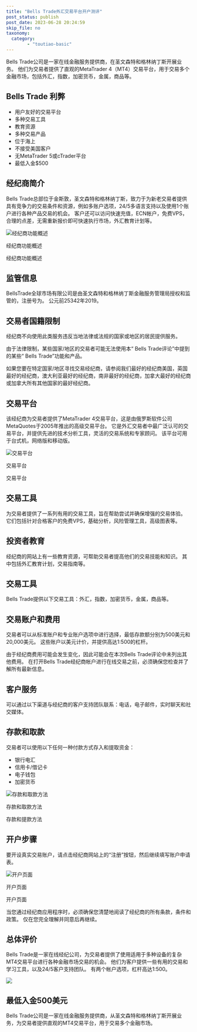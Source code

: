 ```yaml
---
title: "Bells Trade外汇交易平台开户测评"
post_status: publish
post_date: 2023-06-28 20:24:59
skip_file: no
taxonomy:
  category:
        - "toutiao-basic"
---
```


Bells Trade公司是一家在线金融服务提供商，在圣文森特和格林纳丁斯开展业务。 他们为交易者提供了直观的MetaTrader 4（MT4）交易平台，用于交易多个金融市场，包括外汇，指数，加密货币，金属，商品等。

## Bells Trade 利弊

- 用户友好的交易平台
- 多种交易工具
- 教育资源
- 多种交易产品
- 位于海上
- 不接受美国客户
- 无MetaTrader 5或cTrader平台
- 最低入金$500

## 经纪商简介

Bells Trade总部位于金斯敦，圣文森特和格林纳丁斯，致力于为新老交易者提供具有竞争力的交易条件和资源，例如多账户选项，24/5多语言支持以及使用1个账户进行各种产品交易的机会。 客户还可以访问快速充值，ECN帐户，免费VPS，合理的点差，无需重新报价即可快速执行市场，外汇教育计划等。

![经纪商功能概述](https://cdn.fendou.la/funstoutiao/2020/11/Bells-Trade-Review-Features-Overview.jpg "经纪商功能概述")

经纪商功能概述

经纪商功能概述

## 监管信息

BellsTrade全球市场有限公司是由圣文森特和格林纳丁斯金融服务管理局授权和监管的，注册号为。 公元前25342年2019。

## 交易者国籍限制

经纪商不向使用此类服务​​违反当地法律或法规的国家或地区的居民提供服务。

由于法律限制，某些国家/地区的交易者可能无法使用本“ Bells Trade评论”中提到的某些“ Bells Trade”功能和产品。

如果您要在特定国家/地区寻找交易经纪商，请参阅我们最好的经纪商美国，英国最好的经纪商，澳大利亚最好的经纪商，南非最好的经纪商，加拿大最好的经纪商或加拿大所有其他国家的最好经纪商。

## 交易平台

该经纪商为交易者提供了MetaTrader 4交易平台，这是由俄罗斯软件公司MetaQuotes于2005年推出的高级交易平台。 它是外汇交易者中最广泛认可的交易平台，并提供先进的技术分析工具，灵活的交易系统和专家顾问。 该平台可用于台式机，网络版和移动版。

![交易平台](https://cdn.fendou.la/funstoutiao/2020/11/Bells-Trade-Review-Trading-Platform-1024x1019.jpg "交易平台")

交易平台

交易平台

## 交易工具

为交易者提供了一系列有用的交易工具，旨在帮助尝试并确保增强的交易体验。 它们包括针对合格客户的免费VPS，基础分析，风险管理工具，高级图表等。

## 投资者教育

经纪商的网站上有一些教育资源，可帮助交易者提高他们的交易技能和知识。 其中包括外汇教育计划，交易指南等。

## 交易工具

Bells Trade提供以下交易工具：外汇，指数，加密货币，金属，商品等。

## 交易账户和费用

交易者可以从标准账户和专业账户选项中进行选择，最低存款额分别为500美元和20,000美元。 这些账户以美元计价，并提供高达1:500的杠杆。

由于经纪商费用可能会发生变化，因此可能会在本次Bells Trade评论中未列出其他费用。 在打开Bells Trade经纪商帐户进行在线交易之前，必须确保您检查并了解所有最新信息。

## 客户服务

可以通过以下渠道与经纪商的客户支持团队联系：电话，电子邮件，实时聊天和社交媒体。

## 存款和取款

交易者可以使用以下任何一种付款方式存入和提取资金：

- 银行电汇
- 信用卡/借记卡
- 电子钱包
- 加密货币

![存款和取款方法](https://cdn.fendou.la/funstoutiao/2020/11/Bells-Trade-Review-Deposit-and-Withdrawal-Methods-.jpg "存款和取款方法")

存款和取款方法

存款和提款方法

## 开户步骤

要开设真实交易账户，请点击经纪商网站上的“注册”按钮，然后继续填写账户申请表。

![开户页面](https://cdn.fendou.la/funstoutiao/2020/11/Bells-Trade-Account-Opening-Page.jpg "开户页面")

开户页面

开户页面

当您通过经纪商应用程序时，必须确保您清楚地阅读了经纪商的所有条款，条件和政策。 仅在您完全理解并同意后再继续。

## 总体评价

Bells Trade是一家在线经纪公司，为交易者提供了使用适用于多种设备的复杂MT4交易平台进行各种金融市场交易的机会。 他们为客户提供一些有用的交易和学习工具，以及24/5客户支持团队。 有两个帐户选项，杠杆高达1:500。

![](https://cdn.fendou.la/funstoutiao/2020/11/Bells-Trade-Logo.png)

## 最低入金500美元

Bells Trade公司是一家在线金融服务提供商，从圣文森特和格林纳丁斯开展业务，为交易者提供直观的MT4交易平台，用于交易多个金融市场。
